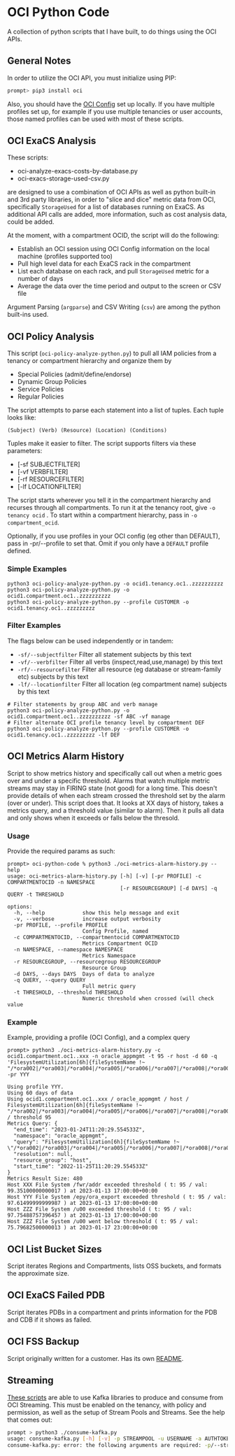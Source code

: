 # OCI Python Code

A collection of python scripts that I have built, to do things using the OCI APIs.  

## General Notes
In order to utilize the OCI API, you must initialize using PIP:

```bash
prompt> pip3 install oci

```

Also, you should have the [OCI Config](https://docs.oracle.com/en-us/iaas/Content/API/Concepts/cliconcepts.htm) set up locally.  If you have multiple profiles set up, for example if you use multiple tenancies or user accounts, those named profiles can be used with most of these scripts.  

## OCI ExaCS Analysis

These scripts:
- oci-analyze-exacs-costs-by-database.py
- oci-exacs-storage-used-csv.py

are designed to use a combination of OCI APIs as well as python built-in and 3rd party libraries, in order to "slice and dice" metric data from OCI, specifically `StorageUsed` for a list of databases running on ExaCS.  As additional API calls are added, more information, such as cost analysis data, could be added.

At the moment, with a compartment OCID, the script will do the following:
- Establish an OCI session using OCI Config information on the local machine (profiles supported too)
- Pull high level data for each ExaCS rack in the compartment
- List each database on each rack, and pull `StorageUsed` metric for a number of days
- Average the data over the time period and output to the screen or CSV file

Argument Parsing (`argparse`) and CSV Writing (`csv`) are among the python built-ins used.  

## OCI Policy Analysis

This script (`oci-policy-analyze-python.py`) to pull all IAM policies from a tenancy or compartment hierarchy and organize them by
- Special Policies (admit/define/endorse)
- Dynamic Group Policies
- Service Policies
- Regular Policies

The script attempts to parse each statement into a list of tuples.  Each tuple looks like:

`(Subject) (Verb) (Resource) (Location) (Conditions)`

Tuples make it easier to filter.  The script supports filters via these parameters:
- [-sf SUBJECTFILTER]
- [-vf VERBFILTER]
- [-rf RESOURCEFILTER]
- [-lf LOCATIONFILTER]

The script starts wherever you tell it in the compartment hierarchy and recurses through all compartments.  To run it at the tenancy root, give `-o tenancy ocid` .  To start within a compartment hierarchy, pass in `-o compartment_ocid`.

Optionally, if you use profiles in your OCI config (eg other than DEFAULT), pass in -pr/--profile to set that.  Omit if you only have a `DEFAULT` profile defined.

### Simple Examples
```
python3 oci-policy-analyze-python.py -o ocid1.tenancy.oc1..zzzzzzzzzz
python3 oci-policy-analyze-python.py -o ocid1.compartment.oc1..zzzzzzzzzz
python3 oci-policy-analyze-python.py --profile CUSTOMER -o ocid1.tenancy.oc1..zzzzzzzzz
```

### Filter Examples

The flags below can be used independently or in tandem:
- `-sf/--subjectfilter` Filter all statement subjects by this text
- `-vf/--verbfilter` Filter all verbs (inspect,read,use,manage) by this text
- `-rf/--resourcefilter` Filter all resource (eg database or stream-family etc) subjects by this text
- `-lf/--locationfilter` Filter all location (eg compartment name) subjects by this text

```
# Filter statements by group ABC and verb manage
python3 oci-policy-analyze-python.py -o ocid1.compartment.oc1..zzzzzzzzzz -sf ABC -vf manage
# Filter alternate OCI profile tenancy level by compartment DEF
python3 oci-policy-analyze-python.py --profile CUSTOMER -o ocid1.tenancy.oc1..zzzzzzzzz -lf DEF

```

## OCI Metrics Alarm History

Script to show metrics history and specifically call out when a metric goes over and under a specific threshold.  Alarms that watch multiple metric streams may stay in FIRING state (not good) for a long time.  This doesn't provide details of when each stream crossed the threshold set by the alarm (over or under).  This script does that.  It looks at XX days of history, takes a metrics query, and a threshold value (similar to alarm).  Then it pulls all data and only shows when it exceeds or falls below the thresold.

### Usage

Provide the required params as such:

```
prompt> oci-python-code % python3 ./oci-metrics-alarm-history.py --help                    
usage: oci-metrics-alarm-history.py [-h] [-v] [-pr PROFILE] -c COMPARTMENTOCID -n NAMESPACE
                                    [-r RESOURCEGROUP] [-d DAYS] -q QUERY -t THRESHOLD

options:
  -h, --help            show this help message and exit
  -v, --verbose         increase output verbosity
  -pr PROFILE, --profile PROFILE
                        Config Profile, named
  -c COMPARTMENTOCID, --compartmentocid COMPARTMENTOCID
                        Metrics Compartment OCID
  -n NAMESPACE, --namespace NAMESPACE
                        Metrics Namespace
  -r RESOURCEGROUP, --resourcegroup RESOURCEGROUP
                        Resource Group
  -d DAYS, --days DAYS  Days of data to analyze
  -q QUERY, --query QUERY
                        Full metric query
  -t THRESHOLD, --threshold THRESHOLD
                        Numeric threshold when crossed (will check value
```

### Example

Example, providing a profile (OCI Config), and a complex query

```
prompt> python3 ./oci-metrics-alarm-history.py -c ocid1.compartment.oc1..xxx -n oracle_appmgmt -t 95 -r host -d 60 -q 'FilesystemUtilization[6h]{fileSystemName !~ "/*ora002|/*ora003|/*ora004|/*ora005|/*ora006|/*ora007|/*ora008|/*ora009"}.mean()' -pr YYY

Using profile YYY.
Using 60 days of data
Using ocid1.compartment.oc1..xxx / oracle_appmgmt / host / FilesystemUtilization[6h]{fileSystemName !~ "/*ora002|/*ora003|/*ora004|/*ora005|/*ora006|/*ora007|/*ora008|/*ora009"}.mean() / threshold 95
Metrics Query: {
  "end_time": "2023-01-24T11:20:29.554533Z",
  "namespace": "oracle_appmgmt",
  "query": "FilesystemUtilization[6h]{fileSystemName !~ \"/*ora002|/*ora003|/*ora004|/*ora005|/*ora006|/*ora007|/*ora008|/*ora009\"}.mean()",
  "resolution": null,
  "resource_group": "host",
  "start_time": "2022-11-25T11:20:29.554533Z"
}
Metrics Result Size: 480
Host XXX File System /fwr/addr exceeded threshold ( t: 95 / val: 99.35100000000017 ) at 2023-01-13 17:00:00+00:00
Host YYY File System /epy/ora_export exceeded threshold ( t: 95 / val: 97.61499999999987 ) at 2023-01-13 17:00:00+00:00
Host ZZZ File System /u00 exceeded threshold ( t: 95 / val: 97.75488757396457 ) at 2023-01-13 17:00:00+00:00
Host ZZZ File System /u00 went below threshold ( t: 95 / val: 75.79682500000013 ) at 2023-01-17 23:00:00+00:00
```

## OCI List Bucket Sizes

Script iterates Regions and Compartments, lists OSS buckets, and formats the approximate size.

## OCI ExaCS Failed PDB

Script iterates PDBs in a compartment and prints information for the PDB and CDB if it shows as failed.


## OCI FSS Backup

Script originally written for a customer.  Has its own [README](fss-backup/README.md).

## Streaming 

[These scripts](oci-streaming/) are able to use Kafka libraries to produce and consume from OCI Streaming.   This must be enabled on the tenancy, with policy and permission, as well as the setup of Stream Pools and Streams.  See the help that comes out:

```bash
prompt > python3 ./consume-kafka.py                                                                                                                         
usage: consume-kafka.py [-h] [-v] -p STREAMPOOL -u USERNAME -a AUTHTOKEN -t TENANCYNAME -s STREAM [-e ENDPOINT]
consume-kafka.py: error: the following arguments are required: -p/--streampool, -u/--username, -a/--authtoken, -t/--tenancyname, -s/--stream

```

